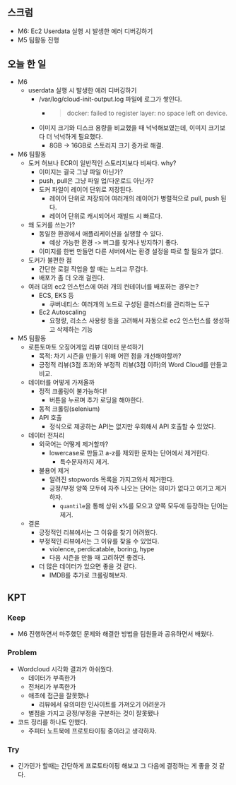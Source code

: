 ## 스크럼

- M6: Ec2 Userdata 실행 시 발생한 에러 디버깅하기
- M5 팀활동 진행

## 오늘 한 일

- M6
  - userdata 실행 시 발생한 에러 디버깅하기
    - /var/log/cloud-init-output.log 파일에 로그가 쌓인다.
      - > docker: failed to register layer: no space left on device.
    - 이미지 크기와 디스크 용량을 비교했을 때 넉넉해보였는데, 이미지 크기보다 더 넉넉하게 필요했다.
      - 8GB -> 16GB로 스토리지 크기 증가로 해결.
- M6 팀활동
  - 도커 허브나 ECR이 일반적인 스토리지보다 비싸다. why?
    - 이미지는 결국 그냥 파일 아닌가?
    - push, pull은 그냥 파일 업/다운로드 아닌가?
    - 도커 파일이 레이어 단위로 저장된다.
      - 레이어 단위로 저장되어 여러개의 레이어가 병렬적으로 pull, push 된다.
      - 레이어 단위로 캐시되어서 재빌드 시 빠르다.
  - 왜 도커를 쓰는가?
    - 동일한 환경에서 애플리케이션을 실행할 수 있다.
      - 예상 가능한 환경 -> 버그를 찾거나 방지하기 좋다.
    - 이미지를 한번 만들면 다른 서버에서는 환경 설정을 따로 할 필요가 없다.
  - 도커가 불편한 점
    - 간단한 로컬 작업을 할 때는 느리고 무겁다.
    - 배포가 좀 더 오래 걸린다.
  - 여러 대의 ec2 인스턴스에 여러 개의 컨테이너를 배포하는 경우는?
    - ECS, EKS 등
      - 쿠버네티스: 여러개의 노드로 구성된 클러스터를 관리하는 도구
    - Ec2 Autoscaling
      - 요청량, 리소스 사용량 등을 고려해서 자동으로 ec2 인스턴스를 생성하고 삭제하는 기능
- M5 팀활동
  - 로튼토마토 오징어게임 리뷰 데이터 분석하기
    - 목적: 차기 시즌을 만들기 위해 어떤 점을 개선해야할까?
    - 긍정적 리뷰(3점 초과)와 부정적 리뷰(3점 이하)의 Word Cloud를 만들고 비교.
  - 데이터를 어떻게 가져올까
      - 정적 크롤링이 불가능하다!
        - 버튼을 누르며 추가 로딩을 해야한다.
      - 동적 크롤링(selenium)
      - API 호출
        - 정식으로 제공하는 API는 없지만 우회해서 API 호출할 수 있었다.
  - 데이터 전처리
    - 외국어는 어떻게 제거할까?
      - lowercase로 만들고 a-z를 제외한 문자는 단어에서 제거한다.
        - 특수문자까지 제거.
    - 불용어 제거
      - 알려진 stopwords 목록을 가지고와서 제거한다.
      - 긍정/부정 양쪽 모두에 자주 나오는 단어는 의미가 없다고 여기고 제거하자.
        - `quantile`을 통해 상위 x%를 모으고 양쪽 모두에 등장하는 단어는 제거.
  - 결론
    - 긍정적인 리뷰에서는 그 이유를 찾기 어려웠다.
    - 부정적인 리뷰에서는 그 이유를 찾을 수 있었다.
      - violence, perdicatable, boring, hype
      - 다음 시즌을 만들 때 고려하면 좋겠다.
    - 더 많은 데이터가 있으면 좋을 것 같다.
      - IMDB를 추가로 크롤링해보자.

## KPT

### Keep

- M6 진행하면서 마주했던 문제와 해결한 방법을 팀원들과 공유하면서 배웠다.

### Problem

- Wordcloud 시각화 결과가 아쉬웠다.
  - 데이터가 부족한가
  - 전처리가 부족한가
  - 애초에 접근을 잘못했나
    - 리뷰에서 유의미한 인사이트를 가져오기 어려운가
  - 별점을 가지고 긍정/부정을 구분하는 것이 잘못됐나
- 코드 정리를 하나도 안했다.
  - 주피터 노트북에 프로토타이핑 중이라고 생각하자.

### Try

- 긴가민가 할때는 간단하게 프로토타이핑 해보고 그 다음에 결정하는 게 좋을 것 같다.

